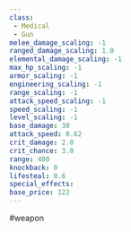 ```yaml
---
class: 
 - Medical
 - Gun
melee_damage_scaling: -1
ranged_damage_scaling: 1.0
elemental_damage_scaling: -1
max_hp_scaling: -1
armor_scaling: -1
engineering_scaling: -1
range_scaling: -1
attack_speed_scaling: -1
speed_scaling: -1
level_scaling: -1
base_damage: 30
attack_speed: 0.62
crit_damage: 2.0
crit_chance: 3.0
range: 400
knockback: 0
lifesteal: 0.6
special_effects: 
base_price: 122
---
```

#weapon